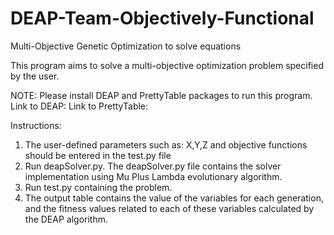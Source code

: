 # DEAP-Team-Objectively-Functional
Multi-Objective Genetic Optimization to solve equations

This program aims to solve a multi-objective optimization problem specified by the user. 

NOTE: Please install DEAP and PrettyTable packages to run this program.
Link to DEAP:
Link to PrettyTable:

Instructions:
1. The user-defined parameters such as: X,Y,Z and objective functions should be entered in the test.py file
2. Run deapSolver.py. The deapSolver.py file contains the solver implementation using Mu Plus Lambda evolutionary algorithm. 
3. Run test.py containing the problem.
4. The output table contains the value of the variables for each generation, and the fitness values related to each of these variables calculated by the DEAP algorithm.
